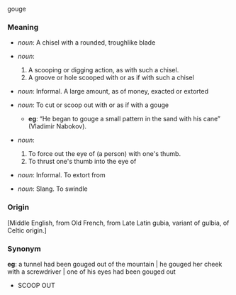 gouge
### Meaning
+ _noun_: A chisel with a rounded, troughlike blade
+ _noun_:
   1. A scooping or digging action, as with such a chisel.
   2. A groove or hole scooped with or as if with such a chisel
+ _noun_: Informal. A large amount, as of money, exacted or extorted

+ _noun_: To cut or scoop out with or as if with a gouge
    + __eg__: “He began to gouge a small pattern in the sand with his cane” (Vladimir Nabokov).
+ _noun_:
   1. To force out the eye of (a person) with one's thumb.
   2. To thrust one's thumb into the eye of
+ _noun_: Informal. To extort from
+ _noun_: Slang. To swindle

### Origin

[Middle English, from Old French, from Late Latin gubia, variant of gulbia, of Celtic origin.]

### Synonym

__eg__: a tunnel had been gouged out of the mountain | he gouged her cheek with a screwdriver | one of his eyes had been gouged out

+ SCOOP OUT


